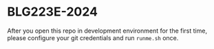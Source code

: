 # BLG223E-2024

After you open this repo in development environment for the first time, please configure your git credentials and run `runme.sh` once.

